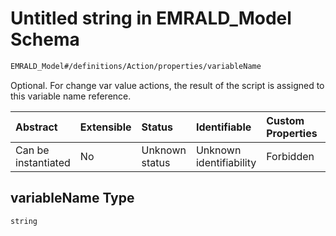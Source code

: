 # Untitled string in EMRALD\_Model Schema

```txt
EMRALD_Model#/definitions/Action/properties/variableName
```

Optional. For change var value actions, the result of the script is assigned to this variable name reference.

| Abstract            | Extensible | Status         | Identifiable            | Custom Properties | Additional Properties | Access Restrictions | Defined In                                                                                          |
| :------------------ | :--------- | :------------- | :---------------------- | :---------------- | :-------------------- | :------------------ | :-------------------------------------------------------------------------------------------------- |
| Can be instantiated | No         | Unknown status | Unknown identifiability | Forbidden         | Allowed               | none                | [EMRALD\_JsonSchemaV3\_0.json\*](../../../../out/EMRALD_JsonSchemaV3_0.json "open original schema") |

## variableName Type

`string`
